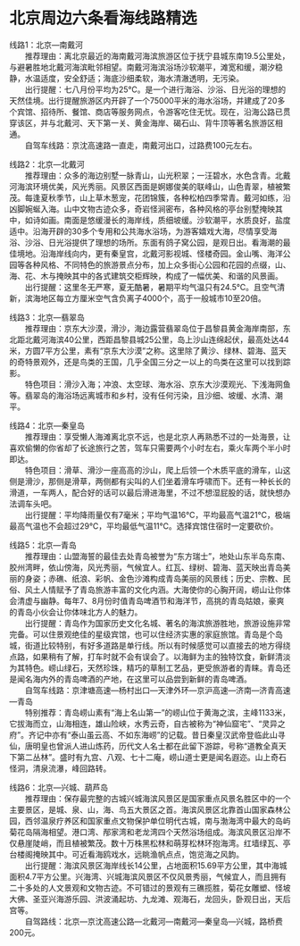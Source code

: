 # 北京周边六条看海线路精选  

线路1：北京—南戴河  
&emsp;&emsp;推荐理由：离北京最近的海南戴河海滨旅游区位于抚宁县城东南19.5公里处，与避暑胜地北戴河海滨毗邻相望。南戴河海滨浴场沙软潮平，滩宽和缓，潮汐稳静，水温适度，安全舒适；海底沙细柔软，海水清澈透明，无污染。  
&emsp;&emsp;出行提醒：七八月份平均为25℃。是一个进行海浴、沙浴、日光浴的理想的天然佳境。出行提醒旅游区内开辟了一个75000平米的海水浴场，并建成了20多个宾馆、招待所、餐馆、商店等服务网点，令游客吃住无忧。现在，沿海公路已贯穿该区，并与北戴河、天下第一关、黄金海岸、碣石山、背牛顶等著名旅游区相通。  
&emsp;&emsp;自驾车线路：京沈高速路一直走，南戴河出口，过路费100元左右。  

线路2：北京—北戴河  
&emsp;&emsp;推荐理由：众多的海边别墅一脉青山，山光积翠；一汪碧水，水色含青。北戴河海滨环境优美，风光秀丽。风景区西面是婀娜俊美的联峰山，山色青翠，植被繁茂。每逢夏秋季节，山上草木葱宠，花团锦簇，各种松柏四季常青。戴河如练，沿凶脚婉蜒入海。山中文物古迹众多，奇岩怪涧密布，各种风格的亭台别墅掩映其中，如诗如画。南面是悠缓漫长的海岸线，质细坡缓。沙软潮平，水质良好，盐度适中。沿海开辟的30多个专用和公共海水浴场，为游客嬉戏大海，尽情享受海浴、沙浴、日光浴提供了理想的场所。东面有鸽子窝公园，是观日出。看海潮的最佳境地。沿海岸线向内，更有秦皇宫，北戴河影视城、怪楼奇园。金山嘴、海洋公园等各种风格、不同特色的旅游景点分布，加上众多街心公园和花园的点缀，山、海、花、木与掩映其中的各式建筑交柜辉映，构成了一幅优美、和谐的风景画。  
&emsp;&emsp;出行提醒：这里冬无严寒，夏无酷暑，暑期平均气温只有24.5℃。且空气清新，滨海地区每立方厘米空气含负离子4000个，高于一般城市10至20倍。  

线路3：北京—翡翠岛  
&emsp;&emsp;推荐理由：京东大沙漠，滑沙，海边露营翡翠岛位于昌黎县黄金海岸南部，东北距北戴河海滨40公里，西距昌黎县城25公里，岛上沙山连绵起伏，最高处达44米，方圆7平方公里，素有“京东大沙漠”之称。这里除了黄沙、绿林、碧海、蓝天的奇特景观外，还是鸟类的王国，几乎全国三分之一以上的鸟类在这里可以找到踪影。  
&emsp;&emsp;特色项目：滑沙入海；冲浪、太空球、海水浴、京东大沙漠观光、下浅海网鱼等。翡翠岛的海浴场远离城市和乡村，没有任何污染，且沙细、坡缓、水清、潮平。  

线路4：北京—秦皇岛  
&emsp;&emsp;推荐理由：享受懒人海滩离北京不远，也是北京人再熟悉不过的一处海景，让喜欢偷懒的你省却了长途旅行之苦，驾车只需要两个小时左右，乘火车两个半小时即达。  
&emsp;&emsp;特色项目：滑草、滑沙一座高高的沙山，爬上后领一个木质平底的滑车，山这侧是滑沙，那侧是滑草，两侧都有尖叫的人们坐着滑车呼啸而下。还有一种长长的滑道，一车两人，配合好的话可以最后滑进海里，不过不想湿屁股的话，就快想办法调车头吧。  
&emsp;&emsp;出行提醒：平均降雨量仅有7毫米；平均气温16℃，平均最高气温21℃，极端最高气温也不会超过29℃，平均最低气温11℃。选择宾馆住宿时一定要砍价。  

线路5：北京—青岛  
&emsp;&emsp;推荐理由：山盟海誓的最佳去处青岛被誉为“东方瑞士”，地处山东半岛东南、胶州湾畔，依山傍海，风光秀丽，气候宜人。红瓦、绿树、碧海、蓝天映出青岛美丽的身姿；赤礁、纸浪、彩帆、金色沙滩构成青岛美丽的风景线；历史、宗教、民俗、风土人情赋予了青岛旅游丰富的文化内涵。大海使你的心胸开阔，崂山让你体会清虚与幽静。每年7、8月份时值青岛啤酒节和海洋节，高挑的青岛姑娘，豪爽的青岛小伙会让你体味北方人的魅力。  
&emsp;&emsp;出行提醒：青岛作为国家历史文化名城、著名的海滨旅游胜地，旅游设施非常完备。可以住景观绝佳的星级宾馆，也可以住经济实惠的家庭旅馆。青岛是个岛城，街道比较特别，有好多道路是单行线。所以有时候感觉可以直接去的地方得绕点路，如果稍有了解，打车时就不会有误会了。以海鲜为主的独特饮食，新鲜清淡为其特色。崂山绿石，天然珍珠，精巧的草制工艺品，更受旅游者的青睐。青岛还是闻名海内外的青岛啤酒的产地，在这里可以品尝到新鲜的青岛啤酒。  
&emsp;&emsp;自驾车线路：京津塘高速—杨村出口—天津外环—京沪高速—济南—济青高速—青岛  
&emsp;&emsp;特别推荐：青岛崂山素有“海上名山第一”的崂山位于黄海之滨，主峰1133米，它拔海而立，山海相连，雄山险峡，水秀云奇，自古被称为“神仙窟宅”、“灵异之府”。齐记中亦有“泰山虽云高、不如东海崂”的记载。昔日秦皇汉武帝登临此山寻仙，唐明皇也曾派人进山炼药，历代文人名士都在此留下游踪，号称“道教全真天下第二丛林”。盛时有九宫、八观、七十二庵，崂山道士更是闻名遐迩。山上奇石怪洞，清泉流瀑，峰回路转。  

线路6：北京—兴城、葫芦岛  
&emsp;&emsp;推荐理由：保存最完整的古城兴城海滨风景区是国家重点风景名胜区中的一个主要景区，是城、泉、山，海、鸟五大景区之首。海滨风景区北靠首山国家森林公园，西邻温泉疗养区和国家重点文物保护单位明代古城，南与渤海湾中最大的岛屿菊花岛隔海相望。港口湾、邴家湾和老龙湾四个天然浴场组成。海滨风景区沿岸不仅悬崖陡峭，而且植被繁茂。数十万株黑松林和萌芽松林环抱海湾。红墙绿瓦、亭台楼阁掩映其中。可近看海鸥戏水，远眺渔帆点点，饱览海之风韵。  
&emsp;&emsp;出行提醒：海滨风景区海岸线长14公里，占地面积15.69平方公里，其中海城面积4.7平方公里。兴海湾、兴城海滨风景区不仅风景秀丽，气候宜人，而且拥有二十多处的人文景观和文物古迹。不可错过的景观有三礁揽胜，菊花女雕塑、怪坡大佛、圣亚兴海游乐园、洪波涌起坊、九龙滩、观海石，龙回头，卧观日出，天后宫等。  
&emsp;&emsp;自驾路线：北京—京沈高速公路—北戴河—南戴河—秦皇岛—兴城，路桥费200元。  
<!-- Last processed: 2025-07-22 03:44:31 -->
